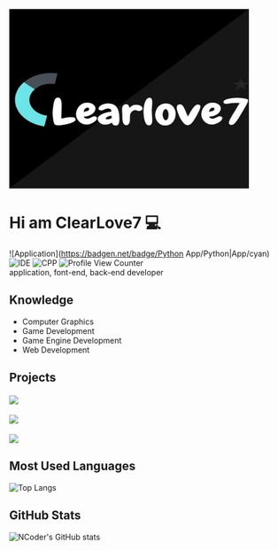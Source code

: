 <img src="image/image.png"/>


# Hi am ClearLove7  💻 #
![Application](https://badgen.net/badge/Python App/Python|App/cyan)
![IDE](https://badgen.net/badge/IDE/VS2022|VSCoder/green)
![CPP](https://badgen.net/badge/cpp/17/yellow)
![Profile View Counter](https://komarev.com/ghpvc/?username=n-c0d3r&color=red) 
\
application, font-end, back-end developer

## Knowledge ##
+ Computer Graphics
+ Game Development
+ Game Engine Development
+ Web Development

## Projects ##
<a href="https://github.com/INGTechnologies/ING">
  <img align="center" src="https://github-readme-stats.vercel.app/api/pin/?username=INGTechnologies&repo=ING&theme=github_dark" />
</a>

<br/>

<br/>

<a href="https://github.com/n-c0d3r/nide">
  <img align="center" src="https://github-readme-stats.vercel.app/api/pin/?username=n-c0d3r&repo=nide&theme=omni" />
</a>

<br/>

<br/>

<a href="https://github.com/N1ghtTeam/NFramework">
  <img align="center" src="https://github-readme-stats.vercel.app/api/pin/?username=N1ghtTeam&repo=NFramework&theme=codeSTACKr" />
</a>

## Most Used Languages ##
![Top Langs](https://github-readme-stats.vercel.app/api/top-langs/?username=n-c0d3r&theme=dark&layout=compact)

## GitHub Stats ##
![NCoder's GitHub stats](https://github-readme-stats.vercel.app/api?username=n-c0d3r&show_icons=true&theme=apprentice)
